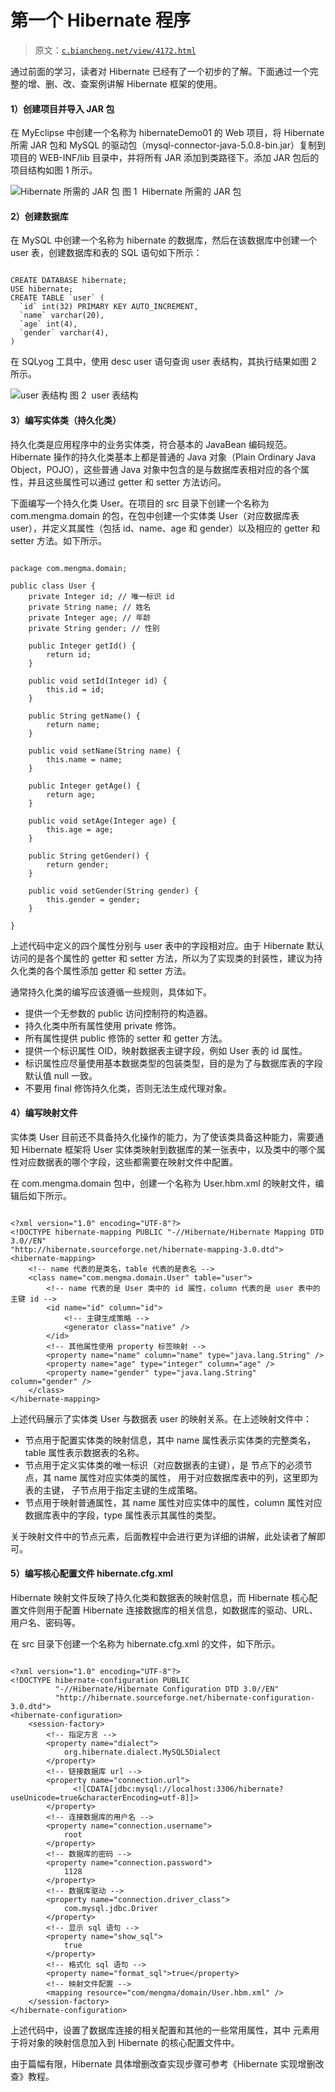 # 第一个 Hibernate 程序

> 原文：[`c.biancheng.net/view/4172.html`](http://c.biancheng.net/view/4172.html)

通过前面的学习，读者对 Hibernate 已经有了一个初步的了解。下面通过一个完整的增、删、改、查案例讲解 Hibernate 框架的使用。

#### 1）创建项目并导入 JAR 包

在 MyEclipse 中创建一个名称为 hibernateDemo01 的 Web 项目，将 Hibernate 所需 JAR 包和 MySQL 的驱动包（mysql-connector-java-5.0.8-bin.jar）复制到项目的 WEB-INF/lib 目录中，并将所有 JAR 添加到类路径下。添加 JAR 包后的项目结构如图 1 所示。

![Hibernate 所需的 JAR 包](img/502986274ea6f33955fd45ca1c6fbe66.png)
图 1  Hibernate 所需的 JAR 包

#### 2）创建数据库

在 MySQL 中创建一个名称为 hibernate 的数据库，然后在该数据库中创建一个 user 表，创建数据库和表的 SQL 语句如下所示：

```

CREATE DATABASE hibernate;
USE hibernate;
CREATE TABLE `user` (
  `id` int(32) PRIMARY KEY AUTO_INCREMENT,
  `name` varchar(20),
  `age` int(4),
  `gender` varchar(4),
)
```

在 SQLyog 工具中，使用 desc user 语句查询 user 表结构，其执行结果如图 2 所示。

![user 表结构](img/6333e6e3ed1884cdc82d0d19d2642df8.png)
图 2  user 表结构

#### 3）编写实体类（持久化类）

持久化类是应用程序中的业务实体类，符合基本的 JavaBean 编码规范。Hibernate 操作的持久化类基本上都是普通的 Java 对象（Plain Ordinary Java Object，POJO），这些普通 Java 对象中包含的是与数据库表相对应的各个属性，并且这些属性可以通过 getter 和 setter 方法访问。

下面编写一个持久化类 User。在项目的 src 目录下创建一个名称为 com.mengma.domain 的包，在包中创建一个实体类 User（对应数据库表 user），并定义其属性（包括 id、name、age 和 gender）以及相应的 getter 和 setter 方法。如下所示。

```

package com.mengma.domain;

public class User {
    private Integer id; // 唯一标识 id
    private String name; // 姓名
    private Integer age; // 年龄
    private String gender; // 性别

    public Integer getId() {
        return id;
    }

    public void setId(Integer id) {
        this.id = id;
    }

    public String getName() {
        return name;
    }

    public void setName(String name) {
        this.name = name;
    }

    public Integer getAge() {
        return age;
    }

    public void setAge(Integer age) {
        this.age = age;
    }

    public String getGender() {
        return gender;
    }

    public void setGender(String gender) {
        this.gender = gender;
    }

}
```

上述代码中定义的四个属性分别与 user 表中的字段相对应。由于 Hibernate 默认访问的是各个属性的 getter 和 setter 方法，所以为了实现类的封装性，建议为持久化类的各个属性添加 getter 和 setter 方法。

通常持久化类的编写应该遵循一些规则，具体如下。

*   提供一个无参数的 public 访问控制符的构造器。
*   持久化类中所有属性使用 private 修饰。
*   所有属性提供 public 修饰的 setter 和 getter 方法。
*   提供一个标识属性 OID，映射数据表主键字段，例如 User 表的 id 属性。
*   标识属性应尽量使用基本数据类型的包装类型，目的是为了与数据库表的字段默认值 null 一致。
*   不要用 final 修饰持久化类，否则无法生成代理对象。

#### 4）编写映射文件

实体类 User 目前还不具备持久化操作的能力，为了使该类具备这种能力，需要通知 Hibernate 框架将 User 实体类映射到数据库的某一张表中，以及类中的哪个属性对应数据表的哪个字段，这些都需要在映射文件中配置。

在 com.mengma.domain 包中，创建一个名称为 User.hbm.xml 的映射文件，编辑后如下所示。

```

<?xml version="1.0" encoding="UTF-8"?>
<!DOCTYPE hibernate-mapping PUBLIC "-//Hibernate/Hibernate Mapping DTD 3.0//EN"
"http://hibernate.sourceforge.net/hibernate-mapping-3.0.dtd">
<hibernate-mapping>
    <!-- name 代表的是类名，table 代表的是表名 -->
    <class name="com.mengma.domain.User" table="user">
        <!-- name 代表的是 User 类中的 id 属性，column 代表的是 user 表中的主键 id -->
        <id name="id" column="id">
            <!-- 主键生成策略 -->
            <generator class="native" />
        </id>
        <!-- 其他属性使用 property 标签映射 -->
        <property name="name" column="name" type="java.lang.String" />
        <property name="age" type="integer" column="age" />
        <property name="gender" type="java.lang.String" column="gender" />
    </class>
</hibernate-mapping>
```

上述代码展示了实体类 User 与数据表 user 的映射关系。在上述映射文件中：

*   <class> 节点用于配置实体类的映射信息，其中 name 属性表示实体类的完整类名，table 属性表示数据表的名称。
*   <id> 节点用于定义实体类的唯一标识（对应数据表的主键），是 <class> 节点下的必须节点，其 name 属性对应实体类的属性，<column> 用于对应数据库表中的列，这里即为表的主键，<generator> 子节点用于指定主键的生成策略。
*   <property> 节点用于映射普通属性，其 name 属性对应实体中的属性，column 属性对应数据库表中的字段，type 属性表示其属性的类型。

关于映射文件中的节点元素，后面教程中会进行更为详细的讲解，此处读者了解即可。

#### 5）编写核心配置文件 hibernate.cfg.xml

Hibernate 映射文件反映了持久化类和数据表的映射信息，而 Hibernate 核心配置文件则用于配置 Hibernate 连接数据库的相关信息，如数据库的驱动、URL、用户名、密码等。

在 src 目录下创建一个名称为 hibernate.cfg.xml 的文件，如下所示。

```

<?xml version="1.0" encoding="UTF-8"?>
<!DOCTYPE hibernate-configuration PUBLIC
          "-//Hibernate/Hibernate Configuration DTD 3.0//EN"
          "http://hibernate.sourceforge.net/hibernate-configuration-3.0.dtd">
<hibernate-configuration>
    <session-factory>
        <!-- 指定方言 -->
        <property name="dialect">
            org.hibernate.dialect.MySQL5Dialect
        </property>
        <!-- 链接数据库 url -->
        <property name="connection.url">
              <![CDATA[jdbc:mysql://localhost:3306/hibernate?useUnicode=true&characterEncoding=utf-8]]>
        </property>
        <!-- 连接数据库的用户名 -->
        <property name="connection.username">
            root
        </property>
        <!-- 数据库的密码 -->
        <property name="connection.password">
            1128
        </property>
        <!-- 数据库驱动 -->
        <property name="connection.driver_class">
            com.mysql.jdbc.Driver
        </property>
        <!-- 显示 sql 语句 -->
        <property name="show_sql">
            true
        </property>
        <!-- 格式化 sql 语句 -->
        <property name="format_sql">true</property>
        <!-- 映射文件配置 -->
        <mapping resource="com/mengma/domain/User.hbm.xml" />
    </session-factory>
</hibernate-configuration>
```

上述代码中，设置了数据库连接的相关配置和其他的一些常用属性，其中 <mapping> 元素用于将对象的映射信息加入到 Hibernate 的核心配置文件中。

由于篇幅有限，Hibernate 具体增删改查实现步骤可参考《Hibernate 实现增删改查》教程。